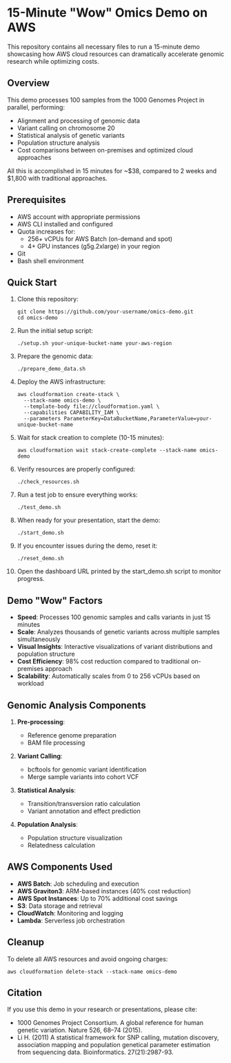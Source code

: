 # 15-Minute "Wow" Omics Demo on AWS

This repository contains all necessary files to run a 15-minute demo showcasing how AWS cloud resources can dramatically accelerate genomic research while optimizing costs.

## Overview

This demo processes 100 samples from the 1000 Genomes Project in parallel, performing:
- Alignment and processing of genomic data
- Variant calling on chromosome 20
- Statistical analysis of genetic variants
- Population structure analysis
- Cost comparisons between on-premises and optimized cloud approaches

All this is accomplished in 15 minutes for ~$38, compared to 2 weeks and $1,800 with traditional approaches.

## Prerequisites

- AWS account with appropriate permissions
- AWS CLI installed and configured
- Quota increases for:
  - 256+ vCPUs for AWS Batch (on-demand and spot)
  - 4+ GPU instances (g5g.2xlarge) in your region
- Git
- Bash shell environment

## Quick Start

1. Clone this repository:
   ```
   git clone https://github.com/your-username/omics-demo.git
   cd omics-demo
   ```

2. Run the initial setup script:
   ```
   ./setup.sh your-unique-bucket-name your-aws-region
   ```

3. Prepare the genomic data:
   ```
   ./prepare_demo_data.sh
   ```

4. Deploy the AWS infrastructure:
   ```
   aws cloudformation create-stack \
     --stack-name omics-demo \
     --template-body file://cloudformation.yaml \
     --capabilities CAPABILITY_IAM \
     --parameters ParameterKey=DataBucketName,ParameterValue=your-unique-bucket-name
   ```

5. Wait for stack creation to complete (10-15 minutes):
   ```
   aws cloudformation wait stack-create-complete --stack-name omics-demo
   ```

6. Verify resources are properly configured:
   ```
   ./check_resources.sh
   ```

7. Run a test job to ensure everything works:
   ```
   ./test_demo.sh
   ```

8. When ready for your presentation, start the demo:
   ```
   ./start_demo.sh
   ```

9. If you encounter issues during the demo, reset it:
   ```
   ./reset_demo.sh
   ```

10. Open the dashboard URL printed by the start_demo.sh script to monitor progress.

## Demo "Wow" Factors

- **Speed**: Processes 100 genomic samples and calls variants in just 15 minutes
- **Scale**: Analyzes thousands of genetic variants across multiple samples simultaneously
- **Visual Insights**: Interactive visualizations of variant distributions and population structure
- **Cost Efficiency**: 98% cost reduction compared to traditional on-premises approach
- **Scalability**: Automatically scales from 0 to 256 vCPUs based on workload

## Genomic Analysis Components

1. **Pre-processing**:
   - Reference genome preparation
   - BAM file processing

2. **Variant Calling**:
   - bcftools for genomic variant identification
   - Merge sample variants into cohort VCF

3. **Statistical Analysis**:
   - Transition/transversion ratio calculation
   - Variant annotation and effect prediction

4. **Population Analysis**:
   - Population structure visualization
   - Relatedness calculation

## AWS Components Used

- **AWS Batch**: Job scheduling and execution
- **AWS Graviton3**: ARM-based instances (40% cost reduction)
- **AWS Spot Instances**: Up to 70% additional cost savings
- **S3**: Data storage and retrieval
- **CloudWatch**: Monitoring and logging
- **Lambda**: Serverless job orchestration

## Cleanup

To delete all AWS resources and avoid ongoing charges:
```
aws cloudformation delete-stack --stack-name omics-demo
```

## Citation

If you use this demo in your research or presentations, please cite:
- 1000 Genomes Project Consortium. A global reference for human genetic variation. Nature 526, 68–74 (2015).
- Li H. (2011) A statistical framework for SNP calling, mutation discovery, association mapping and population genetical parameter estimation from sequencing data. Bioinformatics. 27(21):2987-93.
